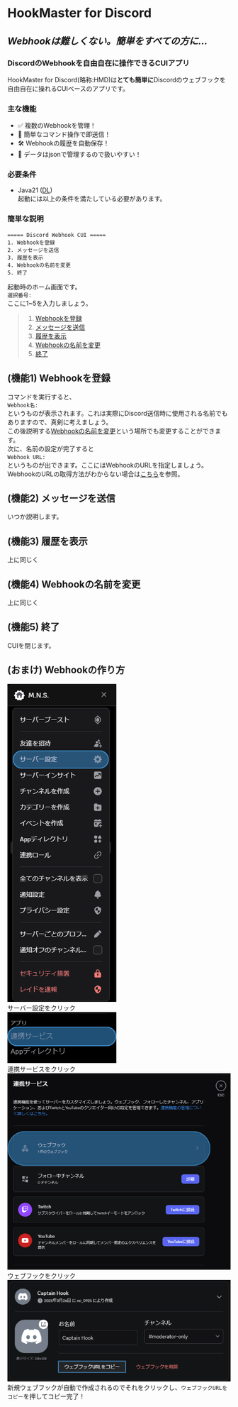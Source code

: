 # HookMaster for Discord
## _Webhookは難しくない。簡単をすべての方に..._
### DiscordのWebhookを自由自在に操作できるCUIアプリ
HookMaster for Discord(略称:HMD)は**とても簡単に**Discordのウェブフックを自由自在に操れるCUIベースのアプリです。  
### 主な機能
- ✅ 複数のWebhookを管理！
- 🚀 簡単なコマンド操作で即送信！
- 🛠️ Webhookの履歴を自動保存！
- 🔧 データはjsonで管理するので扱いやすい！  
### 必要条件  
- Java21 ([DL](https://www.oracle.com/jp/java/technologies/downloads/#java21))  
起動には以上の条件を満たしている必要があります。
### 簡単な説明
```shell
===== Discord Webhook CUI =====
1. Webhookを登録
2. メッセージを送信
3. 履歴を表示
4. Webhookの名前を変更
5. 終了
```
起動時のホーム画面です。  
`選択番号:`  
ここに1~5を入力しましょう。  
> 1. [Webhookを登録](#機能1----webhookを登録)
> 2. [メッセージを送信](#機能2----メッセージを送信)
> 3. [履歴を表示](#機能3----履歴を表示)
> 4. [Webhookの名前を変更](#機能4----webhookの名前を変更)
> 5. [終了](#機能5----終了)

## (機能1)    Webhookを登録
コマンドを実行すると、  
`Webhook名:`  
というものが表示されます。これは実際にDiscord送信時に使用される名前でもありますので、真剣に考えましょう。  
この後説明する[Webhookの名前を変更](#機能4----webhookの名前を変更)という場所でも変更することができます。  
次に、名前の設定が完了すると  
`Webhook URL:`  
というものが出できます。ここにはWebhookのURLを指定しましょう。  
WebhookのURLの取得方法がわからない場合は[こちら](#おまけ----webhookの作り方)を参照。
## (機能2)    メッセージを送信
いつか説明します。
## (機能3)    履歴を表示
上に同じく
## (機能4)    Webhookの名前を変更
上に同じく
## (機能5)    終了
CUIを閉じます。

## (おまけ)    Webhookの作り方
![HDM1](ss/HMD1.png "HDM1")  
サーバー設定をクリック  
![HDM2](ss/HMD2.png "HDM2")  
連携サービスをクリック  
![HDM3](ss/HMD3.png "HDM3")  
ウェブフックをクリック  
![HDM4](ss/HMD4.png "HDM4")  
新規ウェブフックが自動で作成されるのでそれをクリックし、`ウェブフックURLをコピー`を押してコピー完了！